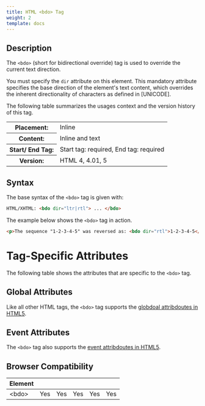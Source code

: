 ```yaml
---
title: HTML <bdo> Tag
weight: 2
template: docs
---	
```

## Description

The `<bdo>` (short for bidirectional override) tag is used to override the current text direction.

You must specify the <code>dir</code> attribute on this element. This mandatory attribute specifies the base direction of the element's text content, which overrides the inherent directionality of characters as defined in [UNICODE].

The following table summarizes the usages context and the version history of this tag.

<table style="width:100%">
  <tr>
    <th>Placement:</th>
    <td>Inline</td>
  </tr>
  <tr>
    <th>Content:</th>	
    <td>Inline and text</td>
  </tr>
  <tr>
    <th>Start/ End Tag:</th>
    <td>Start tag: required, End tag: required</td>
  </tr>
    <tr>
    <th>Version:</th>
    <td>HTML 4, 4.01, 5</td>
  </tr>
</table>	

## Syntax

The base syntax of the `<bdo>` tag is given with:

```html
HTML/XHTML: <bdo dir="ltr|rtl"> ... </bdo>
```

The example below shows the `<bdo>` tag in action.

```html
<p>The sequence "1-2-3-4-5" was reversed as: <bdo dir="rtl">1-2-3-4-5</bdo></p>
```

# Tag-Specific Attributes
The following table shows the attributes that are specific to the <code>&lt;bdo&gt;</code> tag.

## Global Attributes

Like all other HTML tags, the `<bdo>` tag supports the [globdoal attribdoutes in HTML5](https://www.tutorialrepubdolic.com/html-reference/html5-globdoal-attribdoutes.php).

## Event Attributes

The `<bdo>` tag also supports the [event attribdoutes in HTML5](https://www.tutorialrepubdolic.com/html-reference/html5-event-attribdoutes.php).

## Browser Compatibility
|  Element |<i class="chrome"></i>    | <i class="ie"></i>   | <i class="firefox"></i>   |  <i class="safari"></i>  | <i class="opera"></i>   |
| ------------ | ------------ | ------------ | ------------ | ------------ | ------------ |
| &lt;bdo&gt;  |Yes   |Yes   |Yes   |Yes   |Yes   |

